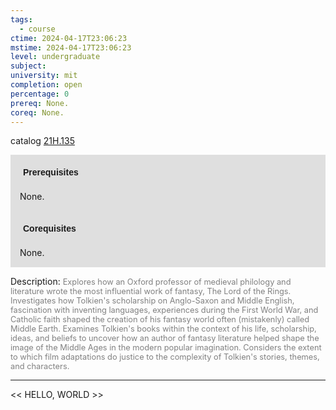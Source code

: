```yaml
---
tags:
  - course
ctime: 2024-04-17T23:06:23
mstime: 2024-04-17T23:06:23
level: undergraduate
subject: 
university: mit
completion: open
percentage: 0
prereq: None.
coreq: None.
---
```


catalog [21H.135](http://student.mit.edu/catalog/m21Ha.html#21H.135)

<span style="display: block; padding: 15px; background-color: rgb(100, 100, 100, 0.2);"><font id="m_prereq2325_0" style="display: block; font-family: Arial, sans-serif; font-weight: bold; padding: 5px">Prerequisites</font><br><span id="prereq2325_0">None.</span></span>
<span style="display: block; padding: 15px; background-color: rgb(100, 100, 100, 0.2);"><font id="m_coreq2325_0" style="display: block; font-family: Arial, sans-serif; font-weight: bold; padding: 5px">Corequisites</font><br><span id="coreq2325_0">None.</span></span>

<font style="">Description:</font>
<font style="color: grey; font-size: 0.8rem;">Explores how an Oxford professor of medieval philology and literature wrote the most influential work of fantasy, The Lord of the Rings. Investigates how Tolkien's scholarship on Anglo-Saxon and Middle English, fascination with inventing languages, experiences during the First World War, and Catholic faith shaped the creation of his fantasy world often (mistakenly) called Middle Earth. Examines Tolkien's books within the context of his life, scholarship, ideas, and beliefs to uncover how an author of fantasy literature helped shape the image of the Middle Ages in the modern popular imagination. Considers the extent to which film adaptations do justice to the complexity of Tolkien's stories, themes, and characters.</font>



---

<< HELLO, WORLD >>
